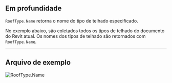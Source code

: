 ## Em profundidade
`RoofType.Name` retorna o nome do tipo de telhado especificado.

No exemplo abaixo, são coletados todos os tipos de telhado do documento do Revit atual. Os nomes dos tipos de telhado são retornados com `RoofType.Name`.
___
## Arquivo de exemplo

![RoofType.Name](./Revit.Elements.RoofType.Name_img.jpg)
